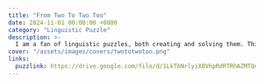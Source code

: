 ```yaml
---
title: "From Two To Two Too"
date: 2024-11-01 00:00:00 +0800
category: "Linguistic Puzzle"
description: >-
  I am a fan of linguistic puzzles, both creating and solving them. This space is for highlighting an interesting puzzle that you can try and understand the vibe of, have fun!
cover: "/assets/images/covers/twototwotoo.png"
links:
  puzzlink: https://drive.google.com/file/d/1LkTbNrlyiX8VhpRdRTRhAZMTQnkDkvRG
---
```

